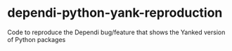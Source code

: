 # dependi-python-yank-reproduction
Code to reproduce the Dependi bug/feature that shows the Yanked version of Python packages

